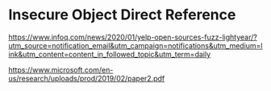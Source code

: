 # Insecure Object Direct Reference

https://www.infoq.com/news/2020/01/yelp-open-sources-fuzz-lightyear/?utm_source=notification_email&utm_campaign=notifications&utm_medium=link&utm_content=content_in_followed_topic&utm_term=daily

https://www.microsoft.com/en-us/research/uploads/prod/2019/02/paper2.pdf